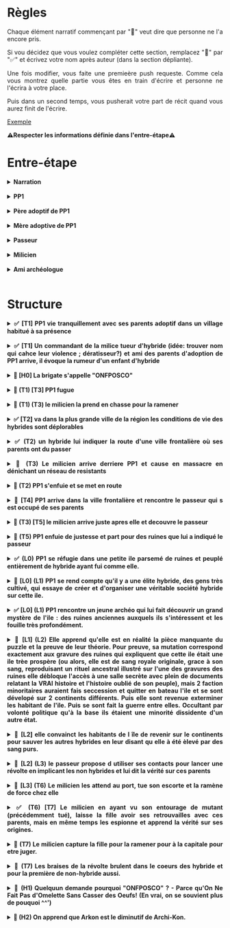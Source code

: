<style>
    html {
        text-align: justify;
        text-justify: inter-word;
        scroll-behavior: smooth;
    }
    summary {
        font-weight: bold;
        text-align: justify;
        text-justify: inter-word;
        margin-left: -2em;
    }
    details {
        margin-left: 2em;
    }
</style>

# Règles

Chaque élément narratif commençant par "🚧" veut dire que personne ne l'a encore pris.

Si vou décidez que vous voulez compléter cette section, remplacez "🚧" par "✅" et écrivez votre nom après auteur (dans la section dépliante).

Une fois modifier, vous faite une premieère push requeste. Comme cela vous montrez quelle partie vous êtes en train d'écrire et personne ne l'écrira à votre place.

Puis dans un second temps, vous pusherait votre part de récit quand vous aurez finit de l'écrire.

[Exemple](#exemple)

**⚠️Respecter les informations définie dans l'entre-étape⚠️**

# Entre-étape

<details>
<summary>Narration</summary>

écriture au passé,  
externe onmiscient,  
interdit de brissage de 4e mur,  
époque Ier guerre modiale,  

</details></br>

<details>
<summary>PP1</summary>

Sexe féminin   
nom Reya

</details></br>

<details>
<summary>Père adoptif de PP1</summary>

nom André

</details></br>

<details>
<summary>Mère adoptive de PP1</summary>

nom Yvonne

</details></br>

<details>
<summary>Passeur</summary>

nom Félix

</details></br>

<details>
<summary>Milicien</summary>

nom Arkon

</details></br>


<details>
<summary>Ami archéologue</summary>

nom Halcanor

</details></br>


# Structure

<details>
<summary>✅ [T1] PP1 vie tranquillement avec ses parents adoptif dans un village habitué à sa présence</summary>

**Auteur:** Harrisson

Le soleil venait à peine de dresser ses premiers rayons dans le ciel lorsque Reya sortit de son lit ce matin-là. Comme à l’accoutumée, elle s’était aussitôt mise à sa routine matinale. Balai à la main et tout en sifflotant gaiement, il fallait que la taverne brille. Une fois satisfaite de sa besogne, elle s’élançait dans la grande rue bordant sa maison afin d’aller quêter tout ce qu’il lui fallait pour apprêter le petit-déjeuner.

Du fermier au boulanger en passant par les lève-tôt du village, tous étaient habitués à la ronde matinale de la petite Reya. Les habitants du petit village avaient tous vu cette charmante jeune fille faire ses premiers pas et gazouiller ses premières syllabes même si son arrivée au village fut des plus tergiversées.
    
En effet la jeune Reya étaient d’une espèce différente de la leur : une race que le commun des humains aimait appeler « hybride ». Méprisés par la grande majorité des humains ordinaires, les hybrides vivaient pour la plupart reclus entre eux. C’était donc avec une certaine appréhension que les villageois avaient accueilli la nouvelle de l’adoption par leurs amis les taverniers d’un bébé hybride. André et Yvonne avaient conscience de la difficulté que cela allait représenter dans un petit village où tout le monde se connaissait mais leurs cœurs ne pouvaient se fermer à ce beau nourrisson.
    
Même si au début, la taverne vit sa clientèle se rarifier, le temps et les doux yeux de Reya, qui grandissait parmi eux, eurent vite fait de jeter aux oubliettes leurs craintes. Elle n’était désormais que leur petite Reya et ils l’aimaient. Ses courses achevées, Reya revint sur ses pas et regagna la taverne, c’était parti pour une nouvelle journée qu’elle espérait bonne. 
    
</br><p align="center">**…**</p></br>

**Commentaires:**
- Plus de details sur l'histoire de l'intégration de la fille dans le village
- "Gazouiller" -> filler la metéphore ?

</details></br>

<details>
<summary>✅ [T1] Un commandant de la milice tueur d'hybride (idée: trouver nom qui cahce leur violence ; dératisseur?) et ami des parents d'adoption de PP1 arrive, il évoque la rumeur d'un enfant d'hybride</summary>
    
**Auteur:** Tanguy
    
Les portes de la taverne s’ouvrirent lentement presque timidement. Une ombre entra grandissant jusqu’à couvrir le dernier brin de lumière. Un uniforme blanc réduisit la salle au silence. C’était l’uniforme de la milice. Les visages s’assombrirent, les yeux se rivèrent sur le milicien tandis qu’il avançait tranquillement vers le comptoir. Il s’assit sur un tabouret puis attendit patiemment les deux mains sur bar. Pendant quelques minutes la taverne était figée, seuls quelques murmures se faisaient entendre. Le tavernier surgit enfin de la cuisine balayant son regard interloqué sur la salle. Puis il vit l’homme au comptoir et s’exclama : 
-	Arkon ? c’est bien toi ?
Arkon hocha la tête et souria
-	Sers-nous donc un verre mon ami, dit-il las, j’en ai bien besoin…
-	Ne fais pas cette tête ça ne te ressemble pas de déprimer, plaisanta le tavernier tout en servant son ami, raconte-moi tout Arkon
-	Une vieille affaire refait surface, te rappelles-tu des deux hybrides que j’ai abattus il y a… 14 ans peu ou prou. Et bien une rumeur circule comme quoi ils auraient eu un enfant.
Le tavernier se raidit l’espace d’une seconde puis se mit à nettoyer un verre pour masquer sa nervosité. Le milicien repris calmement :
-	Mais c’est impossible, les hybrides sont infertiles. Mes supérieurs me demandent de chasser une chimère alors que je dois déjà gérer des vagues de dissidences de plus en plus violentes !
-	Ne te prends pas la tête pour ces bêtises, un enfant d’hybrides et puis quoi encore !
Le tavernier feignait l’hilarité tandis que Reya les regardait intensément. Sa peur du milicien avait laissé place à un intérêt irrésistible pour leur conversation.

**Comentaires:**
- Mettre une ambiance plus dark et dense
- répétiton unifomre
- Bromance trop forte ; ils ont fait l'armée ensemble

</details></br>

<details>
<summary>🚧 [H0] La brigate s'appelle "ONFPOSCO"</summary>

**Auteur:** ...

...

</details></br>

<details>
<summary>🚧 (T1) [T3] PP1 fugue</summary>

**Auteur:** ...

...

</details></br>

<details>
<summary>🚧 (T1) (T3) le milicien la prend en chasse pour la ramener</summary>

**Auteur:** ...

...

</details></br>

<details>
<summary>✅ [T2] va dans la plus grande ville de la région les conditions de vie des hybrides sont déplorables</summary>

**Auteur:** Tanguy

Reya, arriva dans la plus grande ville de son pays, nommée Brigenbourg, elle apparaissait comme un escalier de béton et verre culminant en son centre. Les routes bruyantes et fourmillantes angoissaient la jeune fille qui gardait tant bien que mal son visage encapuchonné. Au milieu d’une foule aussi diverse que pressé personne ne faisait attention à elle. Plus elle approchait du centre de la ville plus les habits devinrent raffinés. Toujours aussi nombreux les habitants remplaçaient l’agitation par une démarche fiers et professionnelle, Les hurlements étaient maintenant des discussions cordiales et les regards toisaient celle qui n’était clairement pas à sa place.
Reya s’éloigna très vites de ce centre bourgeois et continua sa route en quête d’un espace plus accueillant. Elle prit au hasard une direction et parti vers les quartiers Est. Plus elle avançait plus la route se resserrait et sinuait. La lumière n’éclairait plus que timidement la voie, la fréquentation était maintenant rare et l’air suffoquant. Après deux kilomètres sans croisé une âme, elle vit un hybride. C’était le premier hybride qu’elle croisait de sa vie. A la vue d’un être qui pourrait enfin l’aider, elle laissa un soupir de soulagement. Elle courra vers lui et l’interpella joyeusement
« Bonjour ! je cherche des information sur… » son souffle fut coupé lorsqu’elle remarqua le piteux état de son interlocuteur. Il avait les joues creusées, le regard vide, les hayons qui lui servaient d’habit tenaient à peines. Il était maigre et semblait épuisé. Elle s’excusa du dérangement et chercha quelqu’un d’autre. D’autres hybrides, en fait elle ne trouvait plus que des hybrides, tous plus apeurant les uns que les autres. Plus d’hybrides déambulant jusqu’à leurs maisons délabrées. Ils marchaient plus ou moins droit, Leur silhouettes dansaient lugubrement dans la faible lumière. Pas après pas les ombres envahissaient le champ de vision de Reya, l’air semblait froid et pourtant une perle de sueurs coulait dans le dos de la jeune femme. Sa respiration s’accélérait, Les odeurs devenaient de plus en plus infectes. Reya pressa le pas, plus vite, encore un peu plus vite. Reya courait, fuyait, elle voulait sortir de cet enfer qui la poursuivait. Elle tournait à droite et tomba sur un pauvre fantôme maltraité par deux molosses aux habits blancs, Elle rebroussa chemin pour finalement aller à gauche. Le cauchemar repris de plus belles. Les hybrides étaient maintenant éclopés, mutilés. Lorsque les âmes n’erraient pas elles étaient immobiles à terre au milieu des ordures. Ses yeux ne pouvaient soutenir les formes raccourcis, gonflé ou lacérés qui parcouraient certains des corps l’entourant. Elle continua dans cette voie car au bout une éclaircis l’attendait. Elle filait aussi vite qu’elle le pouvait. Sa était serrée et ses yeux humides. Ses jambes lui faisaient mal. Elle priait pour ne pas s’écrouler avant de sortir d’ici. Ça y est, le bout de la ruelle est juste devant elle. Enfin Les immeubles s’ouvrirent sur son chemin, la lumière du soleil caressait de nouveau le visage de Reya, illuminant les perles tombant de ses yeux. Ce court instant suspendu fut brisé par le bruit assourdissant d’une foule agité aboyant. Elle était à l’entrée d’une grande place muni en son centre d’une échoppe.
Des centaines d’hybrides se massaient autour dans un bruit assourdissant. Devant l’échoppe des gardes à l’uniforme blanc jetaient de la nourriture comme on nourrit des cochons. Reya fut étourdit par la scène. Les uniformes d’un blanc éclatant au milieu de la populace rampante pour un peu de nourriture. Un mélange de dégout et d’incompréhension la clouait sur place. Elle resta là alors que son regard croisa celui d’un des gardes. Elle ne réagit même pas quand celui-ci ordonna à quelques-uns de ses collègues de l’interpeler. Les gardes se tournèrent vers elle. Puis derrière elle, une main sur son épaule la sortit de son étourdissement. Pas une main chaleureuse non, une main qui l’agrippa et la tira violement. Dans un cri étouffé par une deuxième main elle disparut dans les ténèbres d’où elle venait. Reya se débattit violement essayant de crier et de frapper ceux qui la restreignait mais sans effet.
« Calme toi ! tu vas attirer la garde ! » dit une voix juvénile. Reya vit en face d’elle un jeune hybride, son visage était plus vif que tout ceux qu’elle avait croisé. Il avait des cheveux bruns court et mal coiffés portait des haillons et avait des yeux verts. Elle se détendit soulager de trouver une personne à qui parler. Des rivières de larmes coulèrent de ses yeux après l’angoisse qu’elle venait de vivre. Les bras qui la retenaient relâchèrent leur étreinte. Ces bras musclés appartenaient à un géant chauve au corps musclé avec un visage impassible. Le jeune hybride gêné par la situation râla :

-	Mathis fait quelque chose ! t’es doué pour consoler les gens toi !
-	C’est toi qui m’as demandé de la choper, rétorqua bougon le grand gaillard qui retenait Reya quelque instant plus tôt, alors tu rattrapes toi-même tes conneries !
-	Bon d’accord ! d’accord !
Le jeune homme prit la main de la fille en pleure et d’un ton hésitant et tenta :
-	Euh… bon est-ce que tu voudrais bien nous suivre parce que si la garde te trouve tu pourrais avoir des problèmes.
-	Wow ! s’étonna une troisième voix, je n’ai jamais vu aussi peu de compassion ! Vous êtes vraiment des tanches les gars !
Un hybride plus âgé avec de long cheveux ébène, des yeux noisette et une attitude de charmeur.
-	Vous êtes marrants chef ! vous avez cas vous y coller vous !
-	Franchement, vous êtes tellement exaspérant que je suis sûr que vous pouvez la faire rire !
Le grand croisa les bras et fronça les sourcils. Reya avait arrêté de pleuré pour suivre le dialogue de sourd de ces hybrides. La scène était si incongrue qu’elle en oublia totalement la frayeur qu’elle venait d’avoir. Le chef s’approcha et lui demanda doucement :
-	Bonjour, je m’appelle Camille, si on reste ici les gardes vont nous attraper alors prends ma main, suis-nous et on discutera une fois en sécurité d’accord ?
Reya hésita puis les suivis en voyant qu’elle n’avait pas vraiment le choix. Ils s’orientaient sans aucun souci au travers du dédale de ruelle, Ils s’arrêtèrent dans une petite maison sombre. Camille 


</details></br>

<details>
<summary>✅ (T2) un hybride lui indiquer la route d'une ville frontalière où ses parents ont du passer</summary>

**Auteur:** Louis

A la recherche du passé, de ses parents, Reya décida de commencer son enquête par l'endroit le plus logique. Elle se rendit à la grande cathédrale, un batiment d'une immense majesté, bati sur des années d'asservissement de travailleurs hybrides jusqu'à les tué d'épuissement. En rabattant son capuchon sur son visage, comme pour se cacher d'un dieu secret.

Un moine, gardien de la sainteté des lieux, se reposait mollement sur sa lance de bois, lui souri, d'un sourir d'acier:
 - L'amour de Dieu doit nous diriger!
 - J'aimerais Dieu. L'écouterais et lui obéirais. | Ces mots, appris par coeurs, sortir d'eux même, car ses parent l'avaient élevé dans la tradition religieuse du continent.
 - Que son amour soit sur vous et qu'il vous guide !

Elle ne rentra pas dans l'église, mais contenta de marcher dans le cimetière et s'arreta devant la fausse commune, surmontée d'une immense pancarte en bois, où furent noté à la hate les noms des enterré. Certains étaient en partie effacé, mais aucun encore lisible ne correspondait au nom de ses parents. Cela n'était pas suffisant pour la convaincre, elle s'avantura dans le fond du cimetière, là où pue la mort: la cabane du fossoyeur.

Il était mutant, comme elle ; rien de mieux qu'un monstre pour enterrer ses semblables ! Sa mutation était particulièrement abjecte: il n'avait pas de machoire inférieur, ni de lèvres, ni de bouche. De la peau dans laquelle un trou avait été déchiré, partait de dessous son nez, pour arriver jusqu'à la base de son cou.

Elle lui décrivit ses parents et lui demanda s'il les avaient 'vu'. Sans dire mot, il hocha lentement la tête. Il sortie une planchette de bois et écrivit dessus à la craie. 

 - [Efface]*<<La mort de suivra partout, si tu persiste.>>*
 - Je DOIS savoir !
 - [Efface]*<<Ils m'avaient posé des question sur ceux que j'enterre>>*
 - [Efface]*<<Eux aussi persistèrent, va au bordel des "Mutantes du Plaisir" et demande à voir l'"insulaire">>*
 - ...merci

 Alors qu'elle sortait du cimetière, une ombre imposante entra dans la cabane de fossoyeur. Cette ombre ne posa que 2 questions: 

 - Qu'est-ce que cette 'fille' vous a demandé ? Et où est-elle allé ?
 - [Efface]*<<Si j'avais vu ces parents. Elle est allé au bordel des "Mutantes du Plaisir">>*
 - ...ce n'est jamais été aussi d'obtenir des informations d'un mutant ; arrétez de me mentir!
 - [Efface]*<<Vous êtes la mort sur ses talons. Elle rencontrera des résistants mutants.>>*
 - [Efface]*<<C'est trop calm, j'ai trop faim, il me faut mes 2 pièces de bronze par cadavre enterré!>>*

Puis il cracha à ses pieds et referma la porte.

</br><p align="center">**…**</p></br>

 - Bonjour, je voudrais voir l'insulaire !
 - 3e étage, la porte à gauche, toc avant d'entrée !

Toc, Toc, Toc, elle entra.

</details></br>

<details>
<summary>🚧 (T3) Le milicien arrive derriere PP1 et cause en massacre en dénichant un réseau de resistants</summary>

**Auteur:** ...

...

</details></br>

<details>
<summary>🚧 (T2) PP1 s'enfuie et se met en route</summary>

**Auteur:** ...

...

</details></br>

<details>
<summary>🚧 [T4] PP1 arrive dans la ville frontalière et rencontre le passeur qui s est occupé de ses parents</summary>

**Auteur:** ...

...

</details></br>

<details>
<summary>🚧 (T3) [T5] le milicien arrive juste apres elle et decouvre le passeur</summary>

**Auteur:** ...

...

</details></br>

<details>
<summary>🚧 (T5) PP1 enfuie de justesse et part pour des ruines que lui a indiqué le passeur</summary>

**Auteur:** ...

...

</details></br>

<details id="exemple">
<summary>✅ (L0) PP1 se réfugie dans une petite ile parsemé de ruines et peuplé entièrement de hybride ayant fui comme elle.</summary></br>

**Auteur:** Louis

Au loin, depuis le bateau, Reya aperçu une ile. Bien que l'île semblait minuscule, il se dressait en son centre d'arrogant édifices, qui bien qu'en ruines, semblait tonjour porter la volonté de défier les cieux. Elle ne peut détourner son regard de cette incroyable vision, alors que le bateau effectuait toute sorte de manoeuvre délicate pour éviter les haut-fonds à demi-noyé, protégeant l'ile contre des indésirable.

Si elle avait alors regardé par le fond, peut-etre aurait-elle vu un spectacle encore plus extraordinaire qu'à la surface, car les ruine s'étendaient aussi sous la mer.

Une fois le navire ammarait, elle repartie chercher ses affaires dans sa cabine, puis descendit par la passerrelle. Elle fut agréablement surprise de voir que l'île ne se composait que d'hybrides, comme elle, plus ou moins réussi. Alors qu'elle attendait Félix sur le quai, un autre aspect de l'ile qui la frappa était l'architecture. Il y avait un mélange saisissant de ruine majestueuse, ayant conservé leur aura de grandeur, mais qui avaient étaient accomoder en vitesse par un ensemble de bric et de broc. Ainsi dont la noble pierre de taille, se mélangeait avec de la taule, des baches en tissu et de planches de bois pourris par les intempéris.

 - Tu révasses ? Cela m'a fait le même effet la première fois que j'ai débarquer ici, il y 30 ans.

 Elle se retourna, Félix était là, juste derrière elle et avait posé sa main sur son épaule.

 - Oui, c'est une île bien étrange, finit-elle par dire. Mais étrangement, je me sans bien ici...

 - C'est parce qu'ici, il n'y a pas de persécussion: les gens sont libre ! Suis-moi, je vais t'amener chez des amis, qui pourront t'héberger pendant un temps et t'aider à trouver du travaille.

 </br><p align="center">**…**</p></br>

 - Ma pauvre fille, tu as du traverser bien des épreuves pour en arriver là... Heureusement que Félix t'as trouvzer, sans lui tu nourriraus sans doute déjà les poissons...

 Du poisson, ironniquement, c'est le plat qu'il lui avait servit pour cet diner... Elle l'avait mangé de bon coeur, mais maintenant, elle sentit malade, presque à en vomir. Elle se demandais: Combien d'autre mutants n'avaient pas eu sa chance et c'était retouver dans la mer ? A t-elle point qu'elle finit par se dire que ce n'était pas si irréaliste que ce gros poisson qu'elle venait de manger ait déjà gouter à l'un de ses semblables !

 Elle tapa sur la table:
  - Cela doit cesser ! Je ferais tout pour que cela cesse!

Toute la famille la regarda ; tout les nouveaux qui arrivaient ici réagissait ainsi. Puis il goutait à la liberté de l'île et faisait le choix de profiter de la vie, plutôt que de s'engager dans une lutte perdu d'avance.

La petite fille du couple, voulant changer de sujet, engagea pour la première fois la conversation:

 - J'ai un ami archéologue, si tu veux, je pourrais te le présenter ? Il dit souvent que la meilleur arme qui soit pour prédir l'avenir et de comprendre le passer...

Reya accepta et c'est ainsi que le repas ce finit. Demain, elle essayerait de visiter la ville pplus en détaille et surtout de visiter l'immense ruine centrale qui semble pointer le ciel du doigt, comme coupable de son trépa.

**Commentaires:**
 - Transition moins abrupte pour l'ellipse, avec plus de description
 - Moins méchante envers les autres mutants
 - Mieux expliquer "nourrir les poissons" -> Hybrides noyé
 
</details></br>

<details>
<summary>🚧 [L0] (L1) PP1 se rend compte qu'il y a une élite hybride, des gens très cultivé, qui essaye de créer et d'organiser une véritable société hybride sur cette ile.</summary>

**Auteur:** ...

...

</details></br>

<details>
<summary>✅ [L0] (L1) PP1 rencontre un jeune archéo qui lui fait découvrir un grand mystère de l'ile : des ruines anciennes auxquels ils s'intéressent et les fouille très profondément.</summary>

**Auteur:** Harrisson
    
- Reya, Reya....Voici la personne que je voulais te présenter. 

Théna s'avançait haletante vers Reya, tenant par la main un jeune qui tentait de suivre la cadence de la fougueuse jeune fille. Halcanor, c'est comme ça qu'il se nommait. C'était un jeune garçon qui était arrivé sur l'ile tout petit, il avait grandi dans ce décor et le connaissait mieux que quiconque. Mieux, il avait développé une ardente passion pour ces ruines et tout le mystère qu'elles entouraient.  

A force de les étudier, il avait réussi à déchiffrer des symboles que nul avant lui n'avait pu comprendre. Halcanor avait donc bien mérité son titre d'archéologue de l'ile. Lorsque Reya l'aperçut, elle ne put cacher un petit sourire, c'est vrai qu'il paraissait bien particulier avec son bric-à-brac et sa loupe.  

- Salut...Reya ...c'est ça ? Moi c'est Halcanor. Bienvenue sur notre ile. 
- Enchantée et merci, j’adore déjà ce lieu, c’est comme si j’y avait toujours appartenu... 
- Attends de voir cette superbe ruine tout là-haut, c’est fascinant 

En énonçant ces mots, il arrivait à peine à masquer la lueur d’excitation qui brillait dans son regard. C’était donc avec un entrain ferme qu’il conduisit vers les hautes ruines sous le regard vague de Théna que le brouhaha environnant distrayait déjà.  

Marche après marche, Halcanor profitait du trajet pour raconter ses découvertes à Reya ainsi que toutes les théories qu’il avait émises quant à l’histoire de cette ile qui se terrait dans le mystère. Tout intriguée, elle se plaisait à imaginer chacune d’elles et à écouter Halcanor employer de savants mots que seuls des compères archéologues sauraient comprendre. 

- C’est la fit Halcanor 

Une immense porte venait de dresser devant eux et leurs personnes semblaient, à cet instant, négligeables. À l’aide d’un mécanisme savamment rodé, Halcanor actionna l’ouverture des énormes battants, dévoilant ainsi une immense salle toute gravée.  

Halcanor se mit ainsi à expliquer en détail à Reya tout ce qu’il avait pu comprendre jusque-là. Telle partie qui évoquait un immense savoir et telle autre qui parlait de pureté du sang. Ces bribes étaient pour lui une véritable énigme. Il lui montra un symbole sur lequel il butait. Une forme unique qu’il ne trouvait nulle part ailleurs et qu’il estimait cruciale à la découverte du mystère des ruines. 

À la vue du grossier dessin, Reya se raidit. Elle connaissait ce symbole, les traits de ce dessin lui étaient beaucoup trop familières. Mais qu’est-ce que cela pouvait bien signifier se questionnait-elle intérieurement.  

- Ça va Reya? Lança timidement Halcanor qui avait vu le trouble assombrir le visage de la jeune fille.... 

</details></br>

<details>
<summary>🚧 [L1] (L2) Elle apprend qu'elle est en réalité la pièce manquante du puzzle et la preuve de leur théorie. Pour preuve, sa mutation correspond exactement aux gravure des ruines qui expliquent que cette ile était une ile trèe prospère (ou alors, elle est de sang royale originale, grace à son sang, reproduisant un rituel ancestral illustré sur l'une des gravures des ruines elle débloque l'accès à une salle secrète avec plein de documents relatant la VRAI histoire et l'histoire oublié de son peuple), mais 2 faction minoritaires auraient fais seccession et quitter en bateau l'ile et se sont dévelopé sur 2 continents différents. Puis elle sont revenue exterminer les habitant de l'ile. Puis se sont fait la guerre entre elles. Occultant par volonté politique qu'à la base ils étaient une minorité dissidente d'un autre état.</summary>

**Auteur:** ...

...

</details></br>

<details>
<summary>🚧 [L2] elle convainct les habitants de l île de revenir sur le continents pour sauver les autres hybrides en leur disant qu elle à été èlevé par des sang purs.</summary>

**Auteur:** ...

...

</details></br>

<details>
<summary>🚧 [L2] (L3) le passeur propose d utiliser ses contacts pour lancer une révolte en implicant les non hybrides et lui dit la vérité sur ces parents</summary>

**Auteur:** ...

...

</details></br>

<details>
<summary>🚧 [L3] (T6) Le milicien les attend au port, tue son escorte et la ramène de force chez elle</summary>

**Auteur:** ...

...

</details></br>

<details>
<summary>✅ (T6) [T7] Le milicien en ayant vu son entourage de mutant (précédemment tué), laisse la fille avoir ses retrouvailles avec ces parents, mais en même temps les espionne et apprend la vérité sur ses origines.</summary>

**Auteur:** Tanguy Le magnifique ...

Le village grandissait à chaque pas, Le curieux geôlier ne laissait aucune opportunité de fuir à Reya. Ils avançaient tous deux vers le terme de leur mission. Il était si proche de la réussite et elle de l’échec. Arkon n’était de nature pas loquace et faisait d’insurmontables efforts pour rassurer la jeune femme. Il gardait son sourire de façade, parlait d’une voix rassurante et la maintenait à l’écart de ses soldats pour éviter tout débordement. « Ne t’inquiète pas je suis un ami de tes parents on va bientôt les retrouver ! » disait-il sans comprendre la frustration lisible sur le visage de Reya. Elle brûlait de s’enfuir, elle avait trouvé sa raison d’être elle ne pouvait pas revenir au point de départ ! Pourquoi essayer d’être gentil avec elle ? Peut-être était-ce Par égard pour ses parents adoptifs ou parce que sa conscience l’a rattrapé. Non après tant de massacre il ne devait plus ressentir la moindre émotion ! Après tout pourquoi chercher à comprendre, un tordu est un tordu. Reya ruminait ses pensées furieuses tandis qu’ils entrèrent dans le village. André et Ivonne coururent enlacer leurs filles versant des larmes de soulagement. Fatiguée par mon périple, triste d’en voir le bout mais heureuse de pouvoir profiter de la chaleur d’une étreinte familière. Elle se laissa perdre dans la douceur de l’instant avant de chuchoter : « Je sais qui je suis, je sais d’où je viens. ». Ils prétextèrent de l’intimité Pour parler à l’écart du village. Ils entrèrent dans l’auberge puis dans la cuisine André ferma consciencieusement la porte pour être sûr que personne ne soit témoin. Reya le fixait avec colère et détermination, il baissa les yeux et commença : 
-	Quand l’amiral nous à contacter pour te confier à nous, tes parents nous ont fait promettre de te cacher et de t’offrir une vie la plus normale possible. C’est pour ça qu’on ne t’a rien dit.
-	Pourquoi mes parents auraient fait ça ! je suis le seul espoir des hybrides et ils veulent taire mon existence ? ça n’a aucun sens ! criais-je hors de moi.
-	Tu es leur fille ! et pour nous tu es notre fille aussi ! pour un parent rien n’a d’importance à côté de la vie de ses enfants ! 
Ainsi parla Ivonne avant de couvrir ses yeux ruisselants. Au fond de d’elle Reya comprenait, elle aurait surement agit de même mais elle ne pouvait pas l’accepter. Son peuple comptait sur elle, des morts méritaient la justice, Il fallait qu’elle accomplisse son destin.
-	Vous ne pourrez pas me retenir, je partirais et j’apporterais la liberté aux hybrides que vous le vouliez ou non. Mon destin s’écrira avec ou sans vous. Déclarais-je froidement.
-	Si tu penses que nous te laisserons courir au suicide tu trompes ! 
Après avoir entendu les paroles de son père Reya s’avança vers la sortie d’un pas résolu. Il entama un pas pour lui barrer la route quand tout le monde se figea. Les yeux écarquillés, les visages déformés par la peur et la surprise, père mère et fille regardaient vers la porte qui hurla le bruit du bois se fracturant sous le coup d’une chaussure militaire. Sur le pas apparaissait Arkon les sourcils froncés et le visage grave. Mon père lâcha faiblement :
-	Depuis combien de temps écoutes-tu ?
-	Suffisamment pour avoir entendu ta trahison. Répondit froidement le milicien
Le visage de l’homme en uniforme d’habitude si inexpressif et détendu s’était transformé en un regard de prédateur attentif et menaçant. Il avança lentement tout en annonçant : 
-	Toute ses années J’ai essayé de fermer les yeux, je n’ai rien demandé, rien fouillé parce que je savais que tu me cachais des choses mon ami. Mais maintenant J’ai du travail. Mon père s’interposa et dit d’un ton résolu : 
-	Arrête-toi tu nous connais tu sais qu’elle n’est pas dangereuse !
-	Rectification je pense qu’elle n’est pas dangereuse.
-	Quelle différence ?
-	Ce que je sais me permet de faire mon travail se que je pense n’intéresse personne.
-	Oui je le savais c’est pour ça que je te propose un marché : Tu me laisse la prendre et personne ne meurs aujourd’hui je te promets de la capturé vivante et de bien la traiter.
-	Bien la traiter ? c’est comme ça que tu appelles une exécution ?
-	Je ne peux effectivement pas te promettre que mes supérieurs seront aussi cléments que moi.
-	Arrête de me prendre pour un con ! André était fou de rage et fit un pas vers son assaillant mais Arkon le coupa avec un ton sec et menaçant.
-	C’est toi qui vas arrêter de jouer con ! Mon offre est à prendre ou à laisser, au moindre mouvement suspect je vous tue tous les trois et le reste du village suivra pour complicité. 
André s’arrêta un moment Reya paniqua, sa vision se rétrécit, ne laissant que le milicien dans son champ de vision. Elle revit toutes les personnes qu’il avait tué devant ses yeux. La violence des massacres, Les images d’horreur qui défilaient devant ses yeux la poussèrent à hurler juste avant qu’André ne fasse une erreur fatidique : Arrêtez ! Je me rends !
Si le milicien se détendit une seconde, le père de famille en profita pour se jeter sur lui. Cette diversion empêcha le milicien de dégainé et Ivonne attrapa le bras de sa fille pour la tirer en dehors de la maison. Voyant cela le milicien Rassembla toute sa combativité et en une prise fulgurante Il retourna le bras d’André avant de l’envoyer contre sa femme et sa fille. Les 3 corps s’entrechoquèrent et s’écrasèrent contre le mur de pierre. Ivonne perdit conscience sur le coup et André était sonné mais resta conscient assez longtemps pour voir sa fille s’accrocher à Arkon et le supplier de ne pas en finir. Arkon ne voulait pas causer plus de tort à son ancien ami. Il emmena la jeune femme. Le vacarme alerta les habitants du village mais aussi les hommes de la milice. Les aboiements des soldats mettant en joux les citoyens révoltés retentissaient. Arkon Réduisit tout le monde au silence en quelques menaces puis ordonna à ses soldats de se retirer. Il attacha les bras de Reya, comme à l’aller ni plus ni moins serrer. Il la garda loin de ses soldats pour lui éviter les brimades des jeunes miliciens. Mais ne lui adressa pas un mot. Pas un sourire ne se dessina sur son visage. La froideur, la fatalité, voilà tout ce qu’il exprimait.


**Commentaire:**
- Mieux expliqué pq elle veut pas rfevoir ses parents

</details></br>

<details>
<summary>🚧 (T7) Le milicien capture la fille pour la ramener pour à la capitale pour etre juger.</summary>
    
**Auteur:** ...

...

</details></br>

<details>
<summary>🚧 (T7) Les braises de la révolte brulent dans le coeurs des hybride et pour la première de non-hybride aussi.</summary>

**Auteur:** ...

...

</details></br>

<details>
<summary>🚧 (H1) Quelquun demande pourquoi "ONFPOSCO" ? - Parce qu'On Ne Fait Pas d'Omelette Sans Casser des Oeufs! (En vrai, on se souvient plus de pouquoi ^^')</summary>

**Auteur:** ...

...

</details></br>

<details>
<summary>🚧 (H2) On apprend que Arkon est le diminutif de Archi-Kon.</summary>

**Auteur:** ...

...

</details></br>
